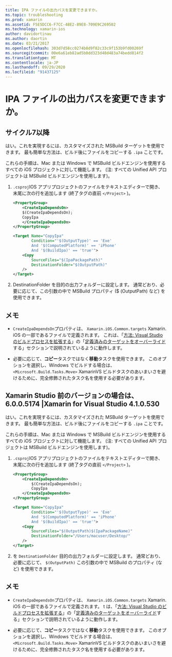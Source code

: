 ```yaml
---
title: IPA ファイルの出力パスを変更できますか。
ms.topic: troubleshooting
ms.prod: xamarin
ms.assetid: F5E5DCC6-F7CC-48E2-89E8-709E9C269502
ms.technology: xamarin-ios
author: davidortinau
ms.author: daortin
ms.date: 03/21/2017
ms.openlocfilehash: 303d7d58cc0274b8d9f82c33c9f153b9fd00269f
ms.sourcegitcommit: 00e6a61eb82ad5b0dd323d48d483a74bedd814f2
ms.translationtype: MT
ms.contentlocale: ja-JP
ms.lasthandoff: 09/29/2020
ms.locfileid: "91437125"
---
```

# <a name="can-i-change-the-output-path-of-the-ipa-file"></a>IPA ファイルの出力パスを変更できますか。

## <a name="for-cycle-7-and-higher"></a>サイクル7以降
はい。これを実現するには、カスタマイズされた MSBuild ターゲットを使用できます。 最も簡単な方法は、ビルド後にファイルをコピーする `.ipa` ことです。

これらの手順は、Mac または Windows で MSBuild ビルドエンジンを使用するすべての iOS プロジェクトに対して機能します。 (注: すべての Unified API プロジェクトは MSBuild ビルドエンジンを使用します)。

1. `.csproj`IOS アプリプロジェクトのファイルをテキストエディターで開き、末尾に次の行を追加します (終了タグの直前 `</Project>` )。

    ```xml
    <PropertyGroup>
        <CreateIpaDependsOn>
        $(CreateIpaDependsOn);
        CopyIpa
        </CreateIpaDependsOn>
    </PropertyGroup>
    
    <Target Name="CopyIpa"
            Condition="'$(OutputType)' == 'Exe'
            And '$(ComputedPlatform)' == 'iPhone'
            And '$(BuildIpa)' == 'true'">
        <Copy
            SourceFiles="$(IpaPackagePath)"
            DestinationFolder="$(OutputPath)"
        />
    </Target>
    ```

2. DestinationFolder を目的の出力フォルダーに設定します。 通常どおり、必要に応じて、この引数の中で MSBuild プロパティ ($ (OutputPath) など) を使用できます。

## <a name="notes"></a>メモ

- `CreateIpaDependsOn`プロパティは、 `Xamarin.iOS.Common.targets` Xamarin. iOS の一部であるファイルで定義されます。 これは、「[方法: Visual Studio のビルドプロセスを拡張する](/visualstudio/msbuild/how-to-extend-the-visual-studio-build-process)」の「[定義済みのターゲットをオーバーライド](/visualstudio/msbuild/how-to-extend-the-visual-studio-build-process#overriding-predefined-targets)する」セクションで説明されているように動作します。

- 必要に応じて、**コピー**タスクではなく**移動**タスクを使用できます。 このオプションを選択し、Windows でビルドする場合は、 `<Microsoft.Build.Tasks.Move>` XamarinVS ビルドタスクのあいまいさを避けるために、完全修飾されたタスク名を使用する必要があります。

## <a name="for-versions-before-xamarin-studio-6005174--xamarin-for-visual-studio-410530"></a>Xamarin Studio 前のバージョンの場合は、6.0.0.5174 |Xamarin for Visual Studio 4.1.0.530

はい。これを実現するには、カスタマイズされた MSBuild ターゲットを使用できます。 最も簡単な方法は、ビルド後にファイルをコピーする `.ipa` ことです。

これらの手順は、Mac または Windows で MSBuild ビルドエンジンを使用するすべての iOS プロジェクトに対して機能します。 (注: すべての Unified API プロジェクトは MSBuild ビルドエンジンを使用します)。

1. `.csproj`IOS アプリプロジェクトのファイルをテキストエディターで開き、末尾に次の行を追加します (終了タグの直前 `</Project>` )。

    ```xml
    <PropertyGroup>
        <CreateIpaDependsOn>
            $(CreateIpaDependsOn);
            CopyIpa
        </CreateIpaDependsOn>
    </PropertyGroup>

    <Target Name="CopyIpa"
            Condition="'$(OutputType)' == 'Exe'
            And '$(ComputedPlatform)' == 'iPhone'
            And '$(BuildIpa)' == 'true'">
        <Copy
            SourceFiles="$(OutputPath)$(IpaPackageName)"
            DestinationFolder="/Users/macuser/Desktop/"
        />
    </Target>
    ```

2. を `DestinationFolder` 目的の出力フォルダーに設定します。 通常どおり、必要に応じて、 `$(OutputPath)` この引数の中で MSBuild のプロパティ (など) を使用できます。

## <a name="notes"></a>メモ

- `CreateIpaDependsOn`プロパティは、 `Xamarin.iOS.Common.targets` Xamarin. iOS の一部であるファイルで定義されます。 t は、「[方法: Visual Studio のビルドプロセスを拡張する](/visualstudio/msbuild/how-to-extend-the-visual-studio-build-process)」の「[定義済みのターゲットをオーバーライド](/visualstudio/msbuild/how-to-extend-the-visual-studio-build-process#overriding-predefined-targets)する」セクションで説明されているように動作します。

- 必要に応じて、**コピー**タスクではなく**移動**タスクを使用できます。 このオプションを選択し、Windows でビルドする場合は、 `<Microsoft.Build.Tasks.Move>` XamarinVS ビルドタスクのあいまいさを避けるために、完全修飾されたタスク名を使用する必要があります。